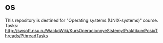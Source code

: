 # os
This repository is destined for "Operating systems (UNIX-systems)" course.
Tasks: http://swsoft.nsu.ru/WackoWiki/KursOperacionnyeSistemy/PraktikumPosixThreads/PthreadTasks
